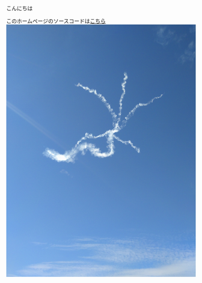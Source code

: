 こんにちは

このホームページのソースコードは[こちら](https://github.com//Ko-Kaiju/SamplePages/)
![BlueImpules](./sample.JPG)